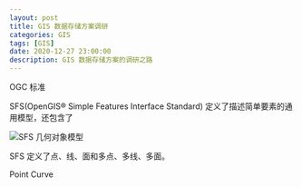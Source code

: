 ```yaml
---
layout: post
title: GIS 数据存储方案调研
categories: GIS
tags: [GIS]
date: 2020-12-27 23:00:00
description: GIS 数据存储方案的调研之路
---
```


OGC 标准

SFS(OpenGIS® Simple Features Interface Standard) 定义了描述简单要素的通用模型，还包含了

![](/assets/picture/OGC-SFS-Common-Architecture.jpg "SFS 几何对象模型")

SFS 定义了点、线、面和多点、多线、多面。

Point
Curve

